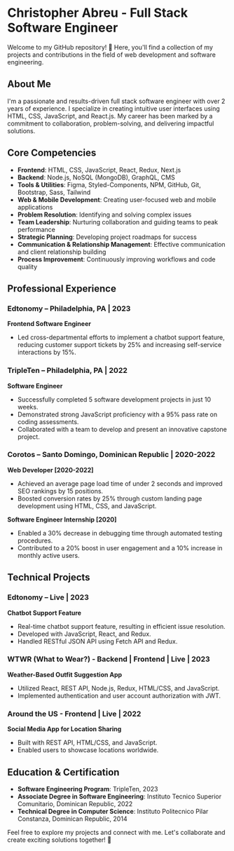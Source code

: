 # Christopher Abreu - Full Stack Software Engineer

Welcome to my GitHub repository! 👋 Here, you'll find a collection of my projects and contributions in the field of web development and software engineering.

## About Me

I'm a passionate and results-driven full stack software engineer with over 2 years of experience. I specialize in creating intuitive user interfaces using HTML, CSS, JavaScript, and React.js. My career has been marked by a commitment to collaboration, problem-solving, and delivering impactful solutions.

## Core Competencies

- **Frontend**: HTML, CSS, JavaScript, React, Redux, Next.js
- **Backend**: Node.js, NoSQL (MongoDB), GraphQL, CMS
- **Tools & Utilities**: Figma, Styled-Components, NPM, GitHub, Git, Bootstrap, Sass, Tailwind
- **Web & Mobile Development**: Creating user-focused web and mobile applications
- **Problem Resolution**: Identifying and solving complex issues
- **Team Leadership**: Nurturing collaboration and guiding teams to peak performance
- **Strategic Planning**: Developing project roadmaps for success
- **Communication & Relationship Management**: Effective communication and client relationship building
- **Process Improvement**: Continuously improving workflows and code quality

## Professional Experience

### Edtonomy – Philadelphia, PA | 2023
**Frontend Software Engineer**

- Led cross-departmental efforts to implement a chatbot support feature, reducing customer support tickets by 25% and increasing self-service interactions by 15%.

### TripleTen – Philadelphia, PA | 2022
**Software Engineer**

- Successfully completed 5 software development projects in just 10 weeks.
- Demonstrated strong JavaScript proficiency with a 95% pass rate on coding assessments.
- Collaborated with a team to develop and present an innovative capstone project.

### Corotos – Santo Domingo, Dominican Republic | 2020-2022
**Web Developer [2020-2022]**

- Achieved an average page load time of under 2 seconds and improved SEO rankings by 15 positions.
- Boosted conversion rates by 25% through custom landing page development using HTML, CSS, and JavaScript.

**Software Engineer Internship [2020]**

- Enabled a 30% decrease in debugging time through automated testing procedures.
- Contributed to a 20% boost in user engagement and a 10% increase in monthly active users.

## Technical Projects

### Edtonomy – Live | 2023
**Chatbot Support Feature**

- Real-time chatbot support feature, resulting in efficient issue resolution.
- Developed with JavaScript, React, and Redux.
- Handled RESTful JSON API using Fetch API and Redux.

### WTWR (What to Wear?) - Backend | Frontend | Live | 2023
**Weather-Based Outfit Suggestion App**

- Utilized React, REST API, Node.js, Redux, HTML/CSS, and JavaScript.
- Implemented authentication and user account authorization with JWT.

### Around the US - Frontend | Live | 2022
**Social Media App for Location Sharing**

- Built with REST API, HTML/CSS, and JavaScript.
- Enabled users to showcase locations worldwide.

## Education & Certification

- **Software Engineering Program**: TripleTen, 2023
- **Associate Degree in Software Engineering**: Instituto Tecnico Superior Comunitario, Dominican Republic, 2022
- **Technical Degree in Computer Science**: Instituto Politecnico Pilar Constanza, Dominican Republic, 2014

Feel free to explore my projects and connect with me. Let's collaborate and create exciting solutions together! 🚀

